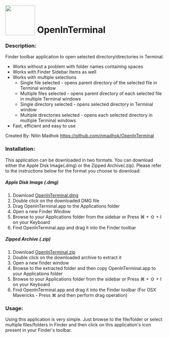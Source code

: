 <img src="https://raw.github.com/nmadhok/OpenInTerminal/master/.images/Icon.png" height="94px" width="94px" valign="bottom"/> OpenInTerminal
==============

### Description:
Finder toolbar application to open selected directory/directories in Terminal.
 * Works without a problem with folder names containing spaces
 * Works with Finder Sidebar Items as well
 * Works with multiple selections
   * Single file selected - opens parent directory of the selected file in Terminal window
   * Multiple files selected - opens parent directory of each selected file in multiple Terminal windows
   * Single directory selected - opens selected directory in Terminal window
   * Multiple directories selected - opens each selected directory in multiple Terminal windows
 * Fast, efficient and easy to use

Created By: Nitin Madhok
https://github.com/nmadhok/OpenInTerminal

### Installation: 
This application can be downloaded in two formats. You can download either the Apple Disk Image(.dmg) or the Zipped Archive(.zip). Please refer to the instructions below for the format you choose to download:

##### Apple Disk Image (.dmg)
 1. Download [OpenInTerminal.dmg](https://github.com/nmadhok/OpenInTerminal/releases/latest)
 2. Double click on the downloaded DMG file
 3. Drag OpenInTerminal.app to the Applications folder
 4. Open a new Finder Window
 5. Browse to your Applications folder from the sidebar or Press ⌘ + ⇧ + I on your Keyboard
 6. Find OpenInTerminal.app and drag it into the Finder toolbar

##### Zipped Archive (.zip)
 1. Download [OpenInTerminal.zip](https://github.com/nmadhok/OpenInTerminal/releases/latest)
 2. Double click on the downloaded archive to extract it
 3. Open a new finder window 
 4. Browse to the extracted folder and then copy OpenInTerminal.app to your Applications folder
 5. Browse to your Applications folder from the sidebar or Press ⌘ + ⇧ + I on your Keyboard
 6. Find OpenInTerminal.app and drag it into the Finder toolbar (For OSX Mavericks - Press ⌘ and then perform drag operation)

### Usage:
Using this application is very simple. Just browse to the file/folder or select multiple files/folders in Finder and then click on this application's icon present in your Finder's toolbar. 
